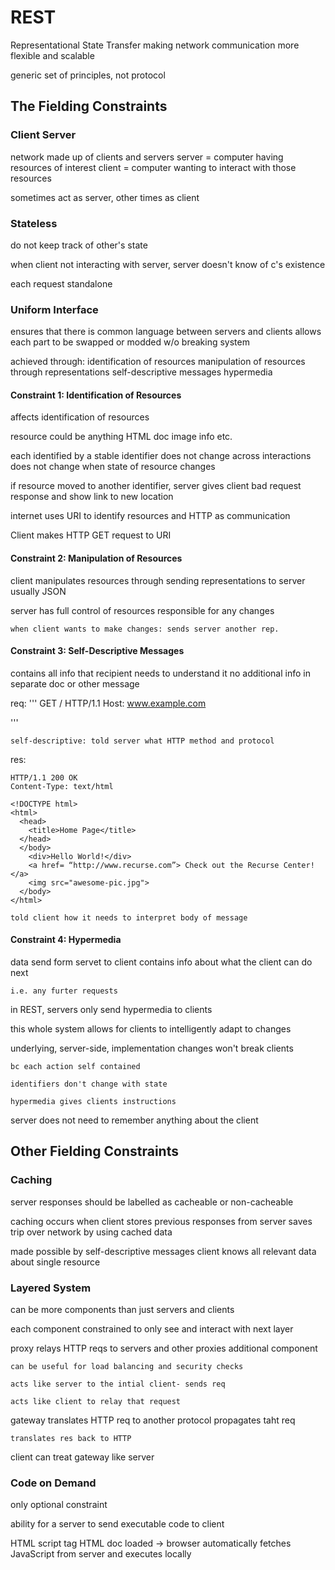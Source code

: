 # REST

Representational State Transfer
    making network communication more flexible and scalable

generic set of principles, not protocol

## The Fielding Constraints

### Client Server

network made up of clients and servers
    server = computer having resources of interest
    client = computer wanting to interact with those resources

sometimes act as server, other times as client

### Stateless

do not keep track of other's state

when client not interacting with server, server doesn't know of c's existence

each request standalone

### Uniform Interface

ensures that there is common language between servers and clients
    allows each part to be swapped or modded w/o breaking system


achieved through:
    identification of resources
    manipulation of resources through representations
    self-descriptive messages
    hypermedia

#### Constraint 1: Identification of Resources

affects identification of resources

resource could be anything
    HTML doc
    image
    info
    etc.

each identified by a stable identifier
    does not change across interactions
    does not change when state of resource changes

if resource moved to another identifier, server gives client bad request response and show link to new location

internet uses URI to identify resources and HTTP as communication

Client makes HTTP GET request to URI

#### Constraint 2: Manipulation of Resources

client manipulates resources through sending representations to server
    usually JSON

server has full control of resources
    responsible for any changes

    when client wants to make changes: sends server another rep.

#### Constraint 3: Self-Descriptive Messages

contains all info that recipient needs to understand it
    no additional info in separate doc or other message

req:
'''
GET / HTTP/1.1
Host: www.example.com

'''

    self-descriptive: told server what HTTP method and protocol

res:
```
HTTP/1.1 200 OK
Content-Type: text/html

<!DOCTYPE html>
<html>
  <head>
    <title>Home Page</title>
  </head>
  </body>
    <div>Hello World!</div>
    <a href= “http://www.recurse.com”> Check out the Recurse Center! </a>
    <img src="awesome-pic.jpg">
  </body>
</html>
```
    told client how it needs to interpret body of message

#### Constraint 4: Hypermedia

data send form servet to client
    contains info about what the client can do next

    i.e. any furter requests

in REST, servers only send hypermedia to clients

this whole system allows for clients to intelligently adapt to changes

underlying, server-side, implementation changes won't break clients

    bc each action self contained

    identifiers don't change with state

    hypermedia gives clients instructions

server does not need to remember anything about the client

## Other Fielding Constraints

### Caching

server responses should be labelled as cacheable or non-cacheable

caching occurs when client stores previous responses from server
    saves trip over network by using cached data

made possible by self-descriptive messages
    client knows all relevant data about single resource

### Layered System

can be more components than just servers and clients

each component constrained to only see and interact with next layer

proxy relays HTTP reqs to servers and other proxies
    additional component

    can be useful for load balancing and security checks

    acts like server to the intial client- sends req

    acts like client to relay that request

gateway translates HTTP req to another protocol
    propagates taht req
    
    translates res back to HTTP

client can treat gateway like server

### Code on Demand

only optional constraint

ability for a server to send executable code to client

HTML script tag
    HTML doc loaded -> browser automatically fetches JavaScript from server and executes locally

